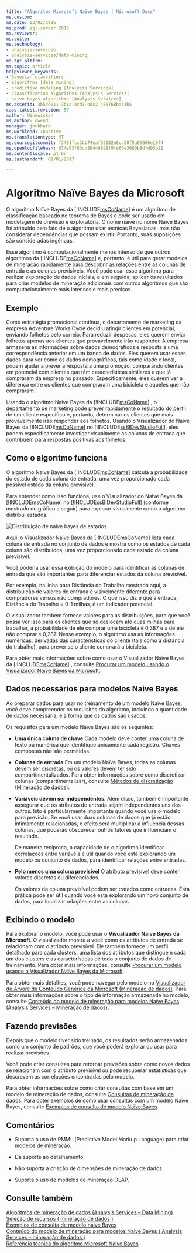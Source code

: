 ```yaml
---
title: "Algoritmo Microsoft Naïve Bayes | Microsoft Docs"
ms.custom: 
ms.date: 03/02/2016
ms.prod: sql-server-2016
ms.reviewer: 
ms.suite: 
ms.technology:
- analysis-services
- analysis-services/data-mining
ms.tgt_pltfrm: 
ms.topic: article
helpviewer_keywords:
- Bayesian classifiers
- algorithms [data mining]
- predictive modeling [Analysis Services]
- classification algorithms [Analysis Services]
- naive bayes algorithms [Analysis Services]
ms.assetid: 3b53e011-3b1a-4cd1-bdc2-456768ba31b5
caps.latest.revision: 57
author: Minewiskan
ms.author: owend
manager: jhubbard
ms.workload: Inactive
ms.translationtype: MT
ms.sourcegitcommit: f3481fcc2bb74eaf93182e6cc58f5a06666e10f4
ms.openlocfilehash: 074a93f83cd89449898f0fe66e3680b8dfd95b21
ms.contentlocale: pt-br
ms.lasthandoff: 09/01/2017

---
```

# <a name="microsoft-naive-bayes-algorithm"></a>Algoritmo Naïve Bayes da Microsoft
  O algoritmo Naïve Bayes da [!INCLUDE[msCoName](../../includes/msconame-md.md)] é um algoritmo de classificação baseado no teorema de Bayes e pode ser usado em modelagem de previsão e exploratória. O nome naïve no nome Naïve Bayes foi atribuído pelo fato de o algoritmo usar técnicas Bayesianas, mas não considerar dependências que possam existir. Portanto, suas suposições são consideradas ingênuas.  
  
 Esse algoritmo é computacionalmente menos intenso de que outros algoritmos da [!INCLUDE[msCoName](../../includes/msconame-md.md)] e, portanto, é útil para gerar modelos de mineração rapidamente para descobrir as relações entre as colunas de entrada e as colunas previsíveis. Você pode usar esse algoritmo para realizar exploração de dados iniciais, e em seguida, aplicar os resultados para criar modelos de mineração adicionais com outros algoritmos que são computacionalmente mais intensos e mais precisos.  
  
## <a name="example"></a>Exemplo  
 Como estratégia promocional contínua, o departamento de marketing da empresa Adventure Works Cycle decidiu atingir clientes em potencial, enviando folhetos pelo correio. Para reduzir despesas, eles querem enviar folhetos apenas aos clientes que provavelmente irão responder. A empresa armazena as informações sobre dados demográficos e resposta a uma correspondência anterior em um banco de dados. Eles querem usar esses dados para ver como os dados demográficos, tais como idade e local, podem ajudar a prever a resposta a uma promoção, comparando clientes em potencial com clientes que têm características similares e que já compraram da empresa no passado. Especificamente, eles querem ver a diferença entre os clientes que compraram uma bicicleta e aqueles que não compraram.  
  
 Usando o algoritmo Naive Bayes da [!INCLUDE[msCoName](../../includes/msconame-md.md)] , o departamento de marketing pode prever rapidamente o resultado do perfil de um cliente específico e, portanto, determinar os clientes que mais provavelmente irão responder aos folhetos. Usando o Visualizador do Naive Bayes da [!INCLUDE[msCoName](../../includes/msconame-md.md)] no [!INCLUDE[ssBIDevStudioFull](../../includes/ssbidevstudiofull-md.md)], eles podem especificamente investigar visualmente as colunas de entrada que contribuem para respostas positivas aos folhetos.  
  
## <a name="how-the-algorithm-works"></a>Como o algoritmo funciona  
 O algoritmo Naive Bayes da [!INCLUDE[msCoName](../../includes/msconame-md.md)] calcula a probabilidade do estado de cada coluna de entrada, uma vez proporcionado cada possível estado da coluna previsível.  
  
 Para entender como isso funciona, use o Visualizador do Naive Bayes da [!INCLUDE[msCoName](../../includes/msconame-md.md)] no [!INCLUDE[ssBIDevStudioFull](../../includes/ssbidevstudiofull-md.md)] (conforme mostrado no gráfico a seguir) para explorar visualmente como o algoritmo distribui estados.  
  
 ![Distribuição de naive bayes de estados](../../analysis-services/data-mining/media/naive-bayes.gif "distribuição de Naive bayes de estados")  
  
 Aqui, o Visualizador Naive Bayes da [!INCLUDE[msCoName](../../includes/msconame-md.md)] lista cada coluna de entrada no conjunto de dados e mostra como os estados de cada coluna são distribuídos, uma vez proporcionado cada estado da coluna previsível.  
  
 Você poderia usar essa exibição do modelo para identificar as colunas de entrada que são importantes para diferenciar estados da coluna previsível.  
  
 Por exemplo, na linha para Distância do Trabalho mostrada aqui, a distribuição de valores de entrada é visivelmente diferente para compradores versus não compradores. O que isso diz é que a entrada, Distância do Trabalho = 0-1 milhas, é um indicador potencial.  
  
 O visualizador também fornece valores para as distribuições, para que você possa ver isso para os clientes que se deslocam até duas milhas para trabalhar, a probabilidade de ele comprar uma bicicleta é 0,387 e a de ele não comprar é 0,287. Nesse exemplo, o algoritmo usa as informações numéricas, derivadas das características do cliente (tais como a distância do trabalho), para prever se o cliente comprará a bicicleta.  
  
 Para obter mais informações sobre como usar o Visualizador Naïve Bayes da [!INCLUDE[msCoName](../../includes/msconame-md.md)] , consulte [Procurar um modelo usando o Visualizador Naïve Bayes da Microsoft](../../analysis-services/data-mining/browse-a-model-using-the-microsoft-naive-bayes-viewer.md).  
  
## <a name="data-required-for-naive-bayes-models"></a>Dados necessários para modelos Naive Bayes  
 Ao preparar dados para usar no treinamento de um modelo Naive Bayes, você deve compreender os requisitos do algoritmo, incluindo a quantidade de dados necessária, e a forma que os dados são usados.  
  
 Os requisitos para um modelo Naive Bayes são os seguintes:  
  
-   **Uma única coluna de chave** Cada modelo deve conter uma coluna de texto ou numérica que identifique unicamente cada registro. Chaves compostas não são permitidas.  
  
-   **Colunas de entrada** Em um modelo Naïve Bayes, todas as colunas devem ser discretas, ou os valores devem ter sido compartimentalizados. Para obter informações sobre como discretizar colunas (compartimentalizar), consulte [Métodos de discretização &#40;Mineração de dados&#41;](../../analysis-services/data-mining/discretization-methods-data-mining.md).  
  
-   **Variáveis devem ser independentes.** Além disso, também é importante assegurar que os atributos de entrada sejam independentes uns dos outros. Isto é particularmente importante quando você usa o modelo para previsão. Se você usar duas colunas de dados que já estão intimamente relacionadas, o efeito será multiplicar a influência dessas colunas, que poderão obscurecer outros fatores que influenciam o resultado.  
  
     De maneira recíproca, a capacidade de o algoritmo identificar correlações entre variáveis é útil quando você está explorando um modelo ou conjunto de dados, para identificar relações entre entradas.  
  
-   **Pelo menos uma coluna previsível** O atributo previsível deve conter valores discretos ou diferenciados.  
  
     Os valores da coluna previsível podem ser tratados como entradas. Esta prática pode ser útil quando você está explorando um novo conjunto de dados, para localizar relações entre as colunas.  
  
## <a name="viewing-the-model"></a>Exibindo o modelo  
 Para explorar o modelo, você pode usar o **Visualizador Naive Bayes da Microsoft**. O visualizador mostra a você como os atributos de entrada se relacionam com o atributo previsível. Ele também fornece um perfil detalhado para cada clusters, uma lista dos atributos que distinguem cada um dos clusters e as características de todo o conjunto de dados de treinamento. Para obter mais informações, consulte [Procurar um modelo usando o Visualizador Naïve Bayes da Microsoft](../../analysis-services/data-mining/browse-a-model-using-the-microsoft-naive-bayes-viewer.md).  
  
 Para obter mais detalhes, você pode navegar pelo modelo no [Visualizador de Árvore de Conteúdo Genérica da Microsoft &#40;Mineração de dados&#41;](http://msdn.microsoft.com/library/751b4393-f6fd-48c1-bcef-bdca589ce34c). Para obter mais informações sobre o tipo de informação armazenada no modelo, consulte [Conteúdo do modelo de mineração para modelos Naïve Bayes &#40;Analysis Services – Mineração de dados&#41;](../../analysis-services/data-mining/mining-model-content-for-naive-bayes-models-analysis-services-data-mining.md).  
  
## <a name="making-predictions"></a>Fazendo previsões  
 Depois que o modelo tiver sido treinado, os resultados serão armazenados como um conjunto de padrões, que você poderá explorar ou usar para realizar previsões.  
  
 Você pode criar consultas para retornar previsões sobre como novos dados se relacionam com o atributo previsível ou pode recuperar estatísticas que descrevem as correlações encontradas pelo modelo.  
  
 Para obter informações sobre como criar consultas com base em um modelo de mineração de dados, consulte [Consultas de mineração de dados](../../analysis-services/data-mining/data-mining-queries.md). Para obter exemplos de como usar consultas com um modelo Naive Bayes, consulte [Exemplos de consulta de modelo Naïve Bayes](../../analysis-services/data-mining/naive-bayes-model-query-examples.md).  
  
## <a name="remarks"></a>Comentários  
  
-   Suporta o uso de PMML (Predictive Model Markup Language) para criar modelos de mineração.  
  
-   Dá suporte ao detalhamento.  
  
-   Não suporta a criação de dimensões de mineração de dados.  
  
-   Suporta o uso de modelos de mineração OLAP.  
  
## <a name="see-also"></a>Consulte também  
 [Algoritmos de mineração de dados &#40;Analysis Services – Data Mining&#41;](../../analysis-services/data-mining/data-mining-algorithms-analysis-services-data-mining.md)   
 [Seleção de recursos &#40; mineração de dados &#41;](../../analysis-services/data-mining/feature-selection-data-mining.md)   
 [Exemplos de consulta de modelo naive Bayes](../../analysis-services/data-mining/naive-bayes-model-query-examples.md)   
 [Conteúdo do modelo de mineração para modelos Naive Bayes &#40; Analysis Services – mineração de dados &#41;](../../analysis-services/data-mining/mining-model-content-for-naive-bayes-models-analysis-services-data-mining.md)   
 [Referência técnica do algoritmo Microsoft Naive Bayes](../../analysis-services/data-mining/microsoft-naive-bayes-algorithm-technical-reference.md)  
  
  

